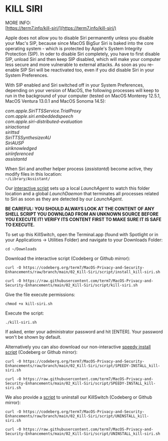 # KILL SIRI

MORE INFO:<br>
[https://term7.info/kill-siri/](https://term7.info/kill-siri/)

Apple does not allow you to disable Siri permanently unless you disable your Mac's SIP, because since MacOS BigSur Siri is baked into the core operating system - which is protected by Apple's System Integrity Protection (SIP). In oder to disable Siri completely, you have to first disable SIP, unload Siri and then keep SIP disabled, which will make your computer less secure and more vulnerable to external attacks. As soon as you re-enable SIP Siri will be reactivated too, even if you did disable Siri in your System Preferences.

With SIP enabled and Siri switched off in your System Preferences, depending on your version of MacOS, the following processes will keep to run in the background of your computer (tested on MacOS Monterey 12.5.1, MacOS Ventura 13.0.1 and MacOS Sonoma 14.5):

<em>com.apple.SiriTTSService.TrialProxy
<br>com.apple.siri.embeddedspeech
<br>com.apple.siri-distributed-evaluation
<br>siriactionsd
<br>sirittsd
<br>SiriTTSSynthesizerAU
<br>SiriAUSP
<br>siriknowledged
<br>siriinferenced
<br>assistantd
</em>

When Siri and another helper process (<em>assistantd</em>) become active, they modify files in this location:<br>
`~/Library/Assistant/`
        
Our [interactive script](script/kill-siri.sh) sets up a local <em>LaunchAgent</em> to watch this folder location and a global <em>LaunchDaemon</em> that terminates all processes related to Siri as soon as they are detected by our <em>LaunchAgent</em>.

**BE CAREFUL: YOU SHOULD ALWAYS LOOK AT THE CONTENT OF ANY SHELL SCRIPT YOU DOWNLOAD FROM AN UNKNOWN SOURCE BEFORE YOU EXECUTE IT! VERIFY ITS CONTENT FIRST TO MAKE SURE IT IS SAFE TO EXECUTE.**

To set up this KillSwitch, open the Terminal.app (found with Spotlight or in your Applications -> Utilities Folder) and navigate to your Downloads Folder:
```
cd ~/Downloads
```

Download the interactive script (Codeberg or Github mirror):

```
curl -O https://codeberg.org/term7/MacOS-Privacy-and-Security-Enhancements/raw/branch/main/02_Kill-Siri/script/install_kill-siri.sh
```
```
curl -O https://raw.githubusercontent.com/term7/MacOS-Privacy-and-Security-Enhancements/main/02_Kill-Siri/script/kill-siri.sh
```



Give the file execute permissions:
```
chmod +x kill-siri.sh
```

Execute the script:
```
./kill-siri.sh
```

If asked, enter your administrator password and hit [ENTER].
Your password won't be shown by default.

Alternatively you can also download our non-interactive [speedy install script](script/SPEEDY-INSTALL_kill-siri.sh) (Codeberg or Github mirror):

```
curl -O https://codeberg.org/term7/MacOS-Privacy-and-Security-Enhancements/raw/branch/main/02_Kill-Siri/script/SPEEDY-INSTALL_kill-siri.sh
```
```
curl -O https://raw.githubusercontent.com/term7/MacOS-Privacy-and-Security-Enhancements/main/02_Kill-Siri/script/SPEEDY-INSTALL_kill-siri.sh
```

We also provide a [script](script/UNINSTALL_kill-siri.sh) to uninstall our KillSwitch (Codeberg or Github mirror):

```
curl -O https://codeberg.org/term7/MacOS-Privacy-and-Security-Enhancements/raw/branch/main/02_Kill-Siri/script/UNINSTALL_kill-siri.sh
```
```
curl -O https://raw.githubusercontent.com/term7/MacOS-Privacy-and-Security-Enhancements/main/02_Kill-Siri/script/UNINSTALL_kill-siri.sh
```
